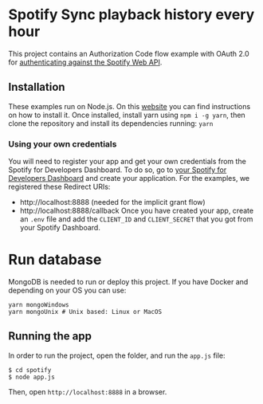 # Spotify Sync playback history every hour
This project contains an Authorization Code flow example with OAuth 2.0 for [authenticating against the Spotify Web API](https://developer.spotify.com/web-api/authorization-guide/).

## Installation
These examples run on Node.js. On this [website](http://www.nodejs.org/) you can find instructions on how to install it.
Once installed, install yarn using `npm i -g yarn`, then clone the repository and install its dependencies running: `yarn`

### Using your own credentials
You will need to register your app and get your own credentials from the Spotify for Developers Dashboard. To do so, go to [your Spotify for Developers Dashboard](https://developer.spotify.com/dashboard) and create your application. For the examples, we registered these Redirect URIs:
* http://localhost:8888 (needed for the implicit grant flow)
* http://localhost:8888/callback
Once you have created your app, create an `.env` file and add the `CLIENT_ID` and `CLIENT_SECRET` that you got from your Spotify Dashboard.

# Run database
MongoDB is needed to run or deploy this project. If you have Docker and depending on your OS you can use:
```shell
yarn mongoWindows
yarn mongoUnix # Unix based: Linux or MacOS
```

## Running the app
In order to run the project, open the folder, and run the `app.js` file:

    $ cd spotify
    $ node app.js

Then, open `http://localhost:8888` in a browser.
